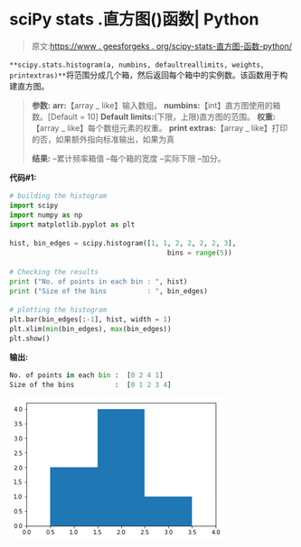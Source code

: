 # sciPy stats .直方图()函数| Python

> 原文:[https://www . geesforgeks . org/scipy-stats-直方图-函数-python/](https://www.geeksforgeeks.org/scipy-stats-histogram-function-python/)

`**scipy.stats.histogram(a, numbins, defaultreallimits, weights, printextras)**`将范围分成几个箱，然后返回每个箱中的实例数。该函数用于构建直方图。

> **参数:**
> **arr:**【array _ like】输入数组。
> **numbins:**【int】直方图使用的箱数。[Default = 10]
> **Default limits:**(下限，上限)直方图的范围。
> **权重:**【array _ like】每个数组元素的权重。
> **print extras:**【array _ like】打印的否，如果额外指向标准输出，如果为真
> 
> **结果:**
> –累计频率箱值
> –每个箱的宽度
> –实际下限
> –加分。

**代码#1:**

```py
# building the histogram 
import scipy
import numpy as np 
import matplotlib.pyplot as plt

hist, bin_edges = scipy.histogram([1, 1, 2, 2, 2, 2, 3],
                                       bins = range(5))

# Checking the results
print ("No. of points in each bin : ", hist)
print ("Size of the bins          : ", bin_edges)

# plotting the histogram
plt.bar(bin_edges[:-1], hist, width = 1)
plt.xlim(min(bin_edges), max(bin_edges))
plt.show()
```

**输出:**

```py
No. of points in each bin :  [0 2 4 1]
Size of the bins          :  [0 1 2 3 4]

```

![](img/47ba6902a1a67e55e5424abdba62c9d5.png)